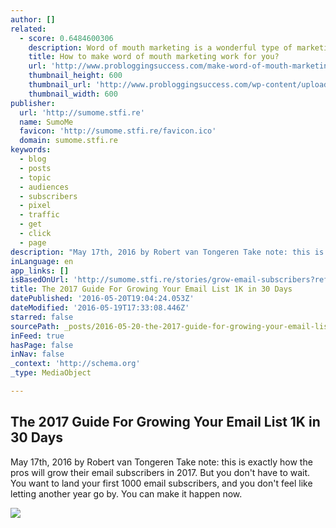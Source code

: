 ```yaml
---
author: []
related:
  - score: 0.6484600306
    description: Word of mouth marketing is a wonderful type of marketing that works great for all types of businesses. In particular small business owners like solopreneurs who blog to spread the word about their product or service can make much greater use of WOMM than the big companies.
    title: How to make word of mouth marketing work for you?
    url: 'http://www.probloggingsuccess.com/make-word-of-mouth-marketing-work/'
    thumbnail_height: 600
    thumbnail_url: 'http://www.probloggingsuccess.com/wp-content/uploads/2015/07/word-of-mouth-marketing.jpg'
    thumbnail_width: 600
publisher:
  url: 'http://sumome.stfi.re'
  name: SumoMe
  favicon: 'http://sumome.stfi.re/favicon.ico'
  domain: sumome.stfi.re
keywords:
  - blog
  - posts
  - topic
  - audiences
  - subscribers
  - pixel
  - traffic
  - get
  - click
  - page
description: "May 17th, 2016 by Robert van Tongeren Take note: this is exactly how the pros will grow their email subscribers in 2017. But you don't have to wait. You want to land your first 1000 email subscribers, and you don't feel like letting another year go by. You can make it happen now."
inLanguage: en
app_links: []
isBasedOnUrl: 'http://sumome.stfi.re/stories/grow-email-subscribers?ref=sumome-email&sf=jxooorv'
title: The 2017 Guide For Growing Your Email List 1K in 30 Days
datePublished: '2016-05-20T19:04:24.053Z'
dateModified: '2016-05-19T17:33:08.446Z'
starred: false
sourcePath: _posts/2016-05-20-the-2017-guide-for-growing-your-email-list-1k-in-30-days.md
inFeed: true
hasPage: false
inNav: false
_context: 'http://schema.org'
_type: MediaObject

---
```

<article style=""><h1>The 2017 Guide For Growing Your Email List 1K in 30 Days</h1><p>May 17th, 2016 by Robert van Tongeren Take note: this is exactly how the pros will grow their email subscribers in 2017. But you don't have to wait. You want to land your first 1000 email subscribers, and you don't feel like letting another year go by. You can make it happen now.</p><img src="https://sumome-media.s3.amazonaws.com/storyimages/101420bc-f5ba-4bbc-a6ca-19106ce38be4" /></article>